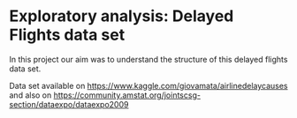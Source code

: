 # Exploratory analysis: Delayed Flights data set

In this project our aim was to understand the structure of this delayed flights data set.

Data set available on https://www.kaggle.com/giovamata/airlinedelaycauses
and also on https://community.amstat.org/jointscsg-section/dataexpo/dataexpo2009

